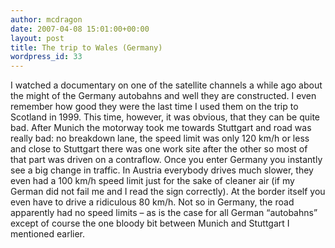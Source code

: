```yaml
---
author: mcdragon
date: 2007-04-08 15:01:00+00:00
layout: post
title: The trip to Wales (Germany)
wordpress_id: 33
---
```


I watched a documentary on one of the satellite channels a while ago about the might of the Germany autobahns and well they are constructed. I even remember how good they were the last time I used them on the trip to Scotland in 1999. This time, however, it was obvious, that they can be quite bad. After Munich the motorway took me towards Stuttgart and road was really bad: no breakdown lane, the speed limit was only 120 km/h or less and close to Stuttgart there was one work site after the other so most of that part was driven on a contraflow.
Once you enter Germany you instantly see a big change in traffic. In Austria everybody drives much slower, they even had a 100 km/h speed limit just for the sake of cleaner air (if my German did not fail me and I read the sign correctly). At the border itself you even have to drive a ridiculous 80 km/h. Not so in Germany, the road apparently had no speed limits – as is the case for all German “autobahns” except of course the one bloody bit between Munich and Stuttgart I mentioned earlier.
